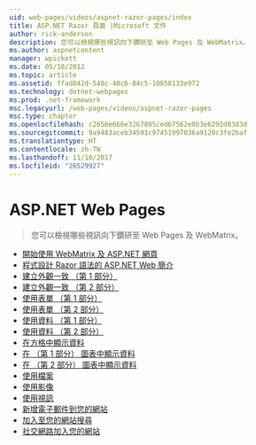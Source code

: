 ```yaml
---
uid: web-pages/videos/aspnet-razor-pages/index
title: ASP.NET Razor 頁面 |Microsoft 文件
author: rick-anderson
description: 您可以檢視哪些視訊向下鑽研至 Web Pages 及 WebMatrix。
ms.author: aspnetcontent
manager: wpickett
ms.date: 05/18/2012
ms.topic: article
ms.assetid: ffad842d-548c-40c6-84c5-10858133e972
ms.technology: dotnet-webpages
ms.prod: .net-framework
msc.legacyurl: /web-pages/videos/aspnet-razor-pages
msc.type: chapter
ms.openlocfilehash: c2656e666e3267895ced67562e0b3e6292d83d3d
ms.sourcegitcommit: 9a9483aceb34591c97451997036a9120c3fe2baf
ms.translationtype: HT
ms.contentlocale: zh-TW
ms.lasthandoff: 11/10/2017
ms.locfileid: "26529927"
---
```

<a name="aspnet-web-pages"></a>ASP.NET Web Pages
=================
> 您可以檢視哪些視訊向下鑽研至 Web Pages 及 WebMatrix。


- [開始使用 WebMatrix 及 ASP.NET 網頁](getting-started-with-webmatrix-and-aspnet-web-pages.md)
- [程式設計 Razor 語法的 ASP.NET Web 簡介](introduction-to-aspnet-web-programming-using-the-razor-syntax.md)
- [建立外觀一致 （第 1 部分）](creating-a-consistent-look-part-1.md)
- [建立外觀一致 （第 2 部分）](creating-a-consistent-look-part-2.md)
- [使用表單 （第 1 部分）](working-with-forms-part-1.md)
- [使用表單 （第 2 部分）](working-with-forms-part-2.md)
- [使用資料 （第 1 部分）](working-with-data-part-1.md)
- [使用資料 （第 2 部分）](working-with-data-part-2.md)
- [在方格中顯示資料](displaying-data-in-a-grid.md)
- [在 （第 1 部分） 圖表中顯示資料](displaying-data-in-a-chart-part-1.md)
- [在 （第 2 部分） 圖表中顯示資料](displaying-data-in-a-chart-part-2.md)
- [使用檔案](working-with-files.md)
- [使用影像](working-with-images.md)
- [使用視訊](working-with-video.md)
- [新增電子郵件到您的網站](adding-email-to-your-web-site.md)
- [加入至您的網站搜尋](adding-search-to-your-web-site.md)
- [社交網路加入您的網站](adding-social-networking-to-your-website.md)
